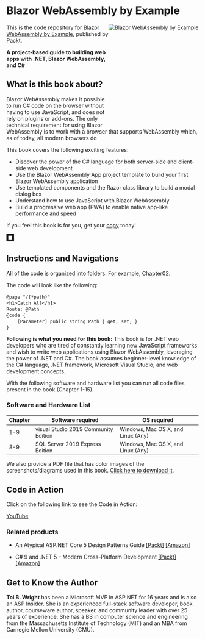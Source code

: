 # Blazor WebAssembly by Example

<a href="https://www.packtpub.com/product/blazor-webassembly-by-example/9781800567511"><img src="https://static.packt-cdn.com/products/9781800567511/cover/smaller" alt="Blazor WebAssembly by Example" height="256px" align="right"></a>

This is the code repository for [Blazor WebAssembly by Example](https://www.packtpub.com/product/blazor-webassembly-by-example/9781800567511), published by Packt.

**A project-based guide to building web apps with .NET, Blazor WebAssembly, and C#**

## What is this book about?
Blazor WebAssembly makes it possible to run C# code on the browser without having to use JavaScript, and does not rely on plugins or add-ons. The only technical requirement for using Blazor WebAssembly is to work with a browser that supports WebAssembly which, as of today, all modern browsers do

This book covers the following exciting features: 
* Discover the power of the C# language for both server-side and client-side web development
* Use the Blazor WebAssembly App project template to build your first Blazor WebAssembly application
* Use templated components and the Razor class library to build a modal dialog box
* Understand how to use JavaScript with Blazor WebAssembly
* Build a progressive web app (PWA) to enable native app-like performance and speed

If you feel this book is for you, get your [copy](https://www.amazon.com/dp/1800567510) today!

<a href="https://www.packtpub.com/?utm_source=github&utm_medium=banner&utm_campaign=GitHubBanner"><img src="https://raw.githubusercontent.com/PacktPublishing/GitHub/master/GitHub.png" 
alt="https://www.packtpub.com/" border="5" /></a>


## Instructions and Navigations
All of the code is organized into folders. For example, Chapter02.

The code will look like the following:
```
@page "/{*path}"
<h1>Catch All</h1>
Route: @Path
@code {
    [Parameter] public string Path { get; set; }
}

```

**Following is what you need for this book:**
This book is for .NET web developers who are tired of constantly learning new JavaScript frameworks and wish to write web applications using Blazor WebAssembly, leveraging the power of .NET and C#. The book assumes beginner-level knowledge of the C# language, .NET framework, Microsoft Visual Studio, and web development concepts.

With the following software and hardware list you can run all code files present in the book (Chapter 1-15).

### Software and Hardware List

| Chapter  | Software required                   | OS required                        |
| -------- | ------------------------------------| -----------------------------------|
| 1-9        | visual Studio 2019 Community Edition                    | Windows, Mac OS X, and Linux (Any) |
| 8-9        | SQL Server 2019 Express Edition          | Windows, Mac OS X, and Linux (Any) |


We also provide a PDF file that has color images of the screenshots/diagrams used in this book. [Click here to download it](https://static.packt-cdn.com/downloads/9781800567511_ColorImages.pdf).

## Code in Action

Click on the following link to see the Code in Action:

[YouTube](https://bit.ly/3f1rJ0R)

### Related products <Other books you may enjoy>
* An Atypical ASP.NET Core 5 Design Patterns Guide [[Packt]](https://www.packtpub.com/product/an-atypical-asp-net-core-5-design-patterns-guide/9781789346091) [[Amazon]](https://www.amazon.com/dp/1789346096)

* C# 9 and .NET 5 – Modern Cross-Platform Development [[Packt]](https://www.packtpub.com/product/c-9-and-net-5-modern-cross-platform-development-fifth-edition/9781800568105) [[Amazon]](https://www.amazon.com/dp/180056810X)

## Get to Know the Author
**Toi B. Wright**
has been a Microsoft MVP in ASP.NET for 16 years and is also an ASP Insider. She is an experienced full-stack software developer, book author, courseware author, speaker, and community leader with over 25 years of experience. She has a BS in computer science and engineering from the Massachusetts Institute of Technology (MIT) and an MBA from Carnegie Mellon University (CMU).
